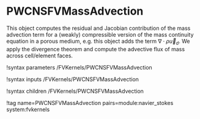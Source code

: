 # PWCNSFVMassAdvection

This object computes the residual and Jacobian contribution of the mass
advection term for a (weakly) compressible version of the mass continuity
equation in a porous medium, e.g. this object adds the term $\nabla\cdot
\rho\vec u_d$. We apply the divergence theorem and compute the advective flux
of mass across cell/element faces.

!syntax parameters /FVKernels/PWCNSFVMassAdvection

!syntax inputs /FVKernels/PWCNSFVMassAdvection

!syntax children /FVKernels/PWCNSFVMassAdvection

!tag name=PWCNSFVMassAdvection pairs=module:navier_stokes system:fvkernels
